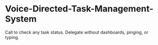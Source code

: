 # Voice-Directed-Task-Management-System
Call to check any task status. Delegate without dashboards, pinging, or typing.

